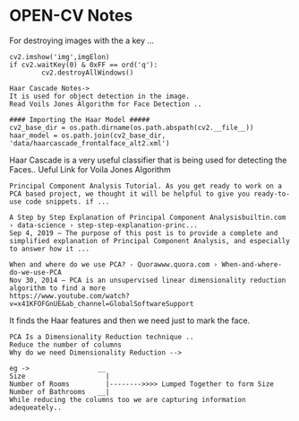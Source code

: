 # OPEN-CV Notes

For destroying images with the a key ...
```
cv2.imshow('img',imgElon)
if cv2.waitKey(0) & 0xFF == ord('q'):
        cv2.destroyAllWindows()
```

```
Haar Cascade Notes-> 
It is used for object detection in the image.
Read Voils Jones Algorithm for Face Detection ..

#### Importing the Haar Model #####
cv2_base_dir = os.path.dirname(os.path.abspath(cv2.__file__))
haar_model = os.path.join(cv2_base_dir, 'data/haarcascade_frontalface_alt2.xml')
```
Haar Cascade is a very useful classifier that is being used for detecting the Faces..
Ueful Link for Voila Jones Algorithm
```earning Tutorialwww.dezyre.com › data-science-in-python-tutorial › pr...
Principal Component Analysis Tutorial. As you get ready to work on a PCA based project, we thought it will be helpful to give you ready-to-use code snippets. if ...

A Step by Step Explanation of Principal Component Analysisbuiltin.com › data-science › step-step-explanation-princ...
Sep 4, 2019 — The purpose of this post is to provide a complete and simplified explanation of Principal Component Analysis, and especially to answer how it ...

When and where do we use PCA? - Quorawww.quora.com › When-and-where-do-we-use-PCA
Nov 30, 2014 — PCA is an unsupervised linear dimensionality reduction algorithm to find a more
https://www.youtube.com/watch?v=x41KFOFGnUE&ab_channel=GlobalSoftwareSupport
```
It finds the Haar features and then we need just to mark the face.

```
PCA Is a Dimensionality Reduction technique ..
Reduce the number of columns
Why do we need Dimensionality Reduction --> 

eg ->                 __
Size                    |
Number of Rooms         |-------->>>> Lumped Together to form Size 
Number of Bathrooms   __|
While reducing the columns too we are capturing information adequeately..


```             

